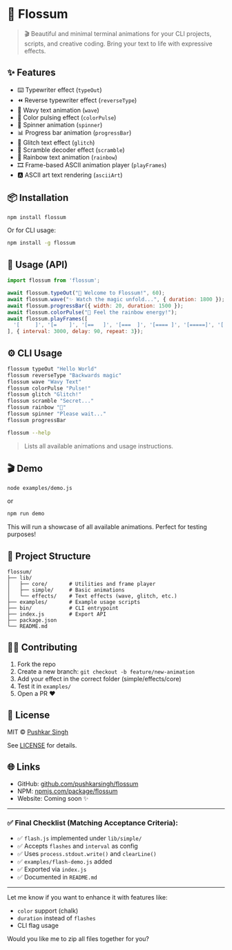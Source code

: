 # 🌸 Flossum

> 🎬 Beautiful and minimal terminal animations for your CLI projects, scripts, and creative coding. Bring your text to life with expressive effects.

## ✨ Features
* ⌨️ Typewriter effect (`typeOut`)
* ⏪ Reverse typewriter effect (`reverseType`)
* 🌊 Wavy text animation (`wave`)
* 🌈 Color pulsing effect (`colorPulse`)
* 🔁 Spinner animation (`spinner`)
* 📊 Progress bar animation (`progressBar`)
* 🤯 Glitch text effect (`glitch`)
* 🧩 Scramble decoder effect (`scramble`)
* 🌈 Rainbow text animation (`rainbow`)
* 🎞 Frame-based ASCII animation player (`playFrames`)
* 🅰️ ASCII art text rendering (`asciiArt`)

## 📦 Installation

```bash
npm install flossum
```

Or for CLI usage:

```bash
npm install -g flossum
```

## 🧪 Usage (API)

```js
import flossum from 'flossum';

await flossum.typeOut("🚀 Welcome to Flossum!", 60);
await flossum.wave("✨ Watch the magic unfold...", { duration: 1800 });
await flossum.progressBar({ width: 20, duration: 1500 });
await flossum.colorPulse("🌈 Feel the rainbow energy!");
await flossum.playFrames([
  '[     ]', '[=    ]', '[==   ]', '[===  ]', '[==== ]', '[=====]', '[ ====]', '[  ===]', '[   ==]', '[    =]', '[     ]',
], { interval: 3000, delay: 90, repeat: 3});
```


## ⚙️ CLI Usage

```bash
flossum typeOut "Hello World"
flossum reverseType "Backwards magic"
flossum wave "Wavy Text"
flossum colorPulse "Pulse!"
flossum glitch "Glitch!"
flossum scramble "Secret..."
flossum rainbow "🌈"
flossum spinner "Please wait..."
flossum progressBar
```

```bash
flossum --help
```

> Lists all available animations and usage instructions.

## 🎬 Demo

```bash
node examples/demo.js
```
or
```bash
npm run demo
```

This will run a showcase of all available animations. Perfect for testing purposes!


## 📁 Project Structure

```
flossum/
├── lib/
│   ├── core/       # Utilities and frame player
│   ├── simple/     # Basic animations
│   └── effects/    # Text effects (wave, glitch, etc.)
├── examples/       # Example usage scripts
├── bin/            # CLI entrypoint
├── index.js        # Export API
├── package.json
└── README.md
```


## 🧑‍💻 Contributing

1. Fork the repo
2. Create a new branch: `git checkout -b feature/new-animation`
3. Add your effect in the correct folder (simple/effects/core)
4. Test it in `examples/`
5. Open a PR ❤️

## 🧾 License

MIT © [Pushkar Singh](https://github.com/pushkarsingh/flossum)

See [LICENSE](./LICENSE) for details.


## 🌐 Links

* GitHub: [github.com/pushkarsingh/flossum](https://github.com/pushkarsingh/flossum)
* NPM: [npmjs.com/package/flossum](https://www.npmjs.com/package/flossum)
* Website: Coming soon ✨

---

### ✅ Final Checklist (Matching Acceptance Criteria):

- ✅ `flash.js` implemented under `lib/simple/`
- ✅ Accepts `flashes` and `interval` as config
- ✅ Uses `process.stdout.write()` and `clearLine()`
- ✅ `examples/flash-demo.js` added
- ✅ Exported via `index.js`
- ✅ Documented in `README.md`

---

Let me know if you want to enhance it with features like:
- `color` support (chalk)
- `duration` instead of `flashes`
- CLI flag usage

Would you like me to zip all files together for you?
